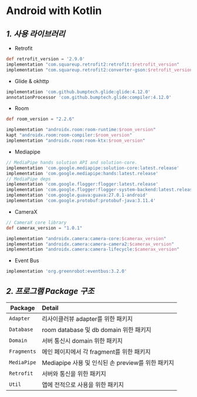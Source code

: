 # Android with Kotlin

## _1. 사용 라이브러리_

* Retrofit

```groovy
def retrofit_version = '2.9.0' 
implementation "com.squareup.retrofit2:retrofit:$retrofit_version"
implementation "com.squareup.retrofit2:converter-gson:$retrofit_version"
```

* Glide & okhttp

```groovy
implementation 'com.github.bumptech.glide:glide:4.12.0'
annotationProcessor 'com.github.bumptech.glide:compiler:4.12.0'
```

* Room

```groovy
def room_version = "2.2.6"

implementation "androidx.room:room-runtime:$room_version"
kapt "androidx.room:room-compiler:$room_version"
implementation "androidx.room:room-ktx:$room_version"
```

* Mediapipe

```groovy
// MediaPipe hands solution API and solution-core.
implementation 'com.google.mediapipe:solution-core:latest.release'
implementation 'com.google.mediapipe:hands:latest.release'
// MediaPipe deps
implementation 'com.google.flogger:flogger:latest.release'
implementation 'com.google.flogger:flogger-system-backend:latest.release'
implementation 'com.google.guava:guava:27.0.1-android'
implementation 'com.google.protobuf:protobuf-java:3.11.4'
```

* CameraX

```groovy
// CameraX core library
def camerax_version = "1.0.1"

implementation "androidx.camera:camera-core:$camerax_version"
implementation "androidx.camera:camera-camera2:$camerax_version"
implementation "androidx.camera:camera-lifecycle:$camerax_version"
```

* Event Bus

```groovy
implementation 'org.greenrobot:eventbus:3.2.0'
```

## _2. 프로그램 Package 구조_

| Package     | Detail                                            |
| ----------- | :------------------------------------------------ |
| `Adapter`   | 리사이클러뷰 adapter를 위한 패키지                |
| `Database`  | room database 및 db domain 위한 패키지            |
| `Domain`    | 서버 통신시 domain 위한 패키지                    |
| `Fragments` | 메인 페이지에서 각 fragment를 위한 패키지         |
| `MediaPipe` | Mediapipe 사용 및 인식된 손 preview를 위한 패키지 |
| `Retrofit`  | 서버와 통신을 위한 패키지                         |
| `Util`      | 앱에 전적으로 사용을 위한 패키지                  |